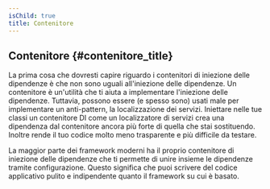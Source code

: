 ```yaml
---
isChild: true
title: Contenitore
---
```


## Contenitore {#contenitore_title}

La prima cosa che dovresti capire riguardo i contenitori di iniezione delle dipendenze è che non sono uguali
all'iniezione delle dipendenze. Un contenitore è un'utilità che ti aiuta a implementare l'iniezione delle dipendenze.
Tuttavia, possono essere (e spesso sono) usati male per implementare un anti-pattern, la localizzazione dei servizi.
Iniettare nelle tue classi un contenitore DI come un localizzatore di servizi crea una dipendenza dal contenitore ancora
più forte di quella che stai sostituendo. Inoltre rende il tuo codice molto meno trasparente e più difficile da testare.

La maggior parte dei framework moderni ha il proprio contenitore di iniezione delle dipendenze che ti permette di unire
insieme le dipendenze tramite configurazione. Questo significa che puoi scrivere del codice applicativo pulito e
indipendente quanto il framework su cui è basato.
